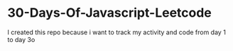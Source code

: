# 30-Days-Of-Javascript-Leetcode
I created this repo because i want to track my activity and code from day 1 to day 3o
